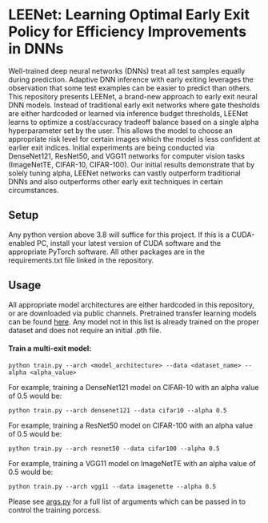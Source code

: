 # LEENet: Learning Optimal Early Exit Policy for Efficiency Improvements in DNNs

Well-trained deep neural networks (DNNs) treat all test samples equally during prediction. Adaptive DNN inference with early exiting leverages the observation that some test examples can be easier to predict than others. This repository presents LEENet, a brand-new approach to early exit neural DNN models. Instead of traditional early exit networks where gate thesholds are either hardcoded or learned via inference budget thresholds, LEENet learns to optimize a cost/accuracy tradeoff balance based on a single alpha hyperparameter set by the user. This allows the model to choose an appropriate risk level for certain images which the model is less confident at earlier exit indices. Initial experiments are being conducted via DenseNet121, ResNet50, and VGG11 networks for computer vision tasks (ImageNetTE, CIFAR-10, CIFAR-100). Our initial results demonstrate that by solely tuning alpha, LEENet networks can vastly outperform traditional DNNs and also outperforms other early exit techniques in certain circumstances.

## Setup
Any python version above 3.8 will suffice for this project. If this is a CUDA-enabled PC, install your latest version of CUDA software and the appropriate PyTorch software. All other packages are in the requirements.txt file linked in the repository.

## Usage
All appropriate model architectures are either hardcoded in this repository, or are downloaded via public channels. Pretrained transfer learning models can be found [here](https://drive.google.com/drive/folders/1fzTctAh_UhlHtxb_INw86GjkU3ls1_LR?usp=sharing). Any model not in this list is already trained on the proper dataset and does not require an initial .pth file.

#### Train a multi-exit model:
```
python train.py --arch <model_architecture> --data <dataset_name> --alpha <alpha_value>
```

For example, training a DenseNet121 model on CIFAR-10 with an alpha value of 0.5 would be:
```
python train.py --arch densenet121 --data cifar10 --alpha 0.5
```

For example, training a ResNet50 model on CIFAR-100 with an alpha value of 0.5 would be:
```
python train.py --arch resnet50 --data cifar100 --alpha 0.5
```

For example, training a VGG11 model on ImageNetTE with an alpha value of 0.5 would be:
```
python train.py --arch vgg11 --data imagenette --alpha 0.5
```
Please see [args.py](args.py) for a full list of arguments which can be passed in to control the training porcess.
